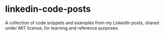 # linkedin-code-posts
A collection of code snippets and examples from my LinkedIn posts, shared under MIT license, for learning and reference purposes.

